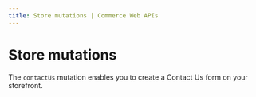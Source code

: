 ```yaml
---
title: Store mutations | Commerce Web APIs
---
```


# Store mutations

The `contactUs` mutation enables you to create a Contact Us form on your storefront.
